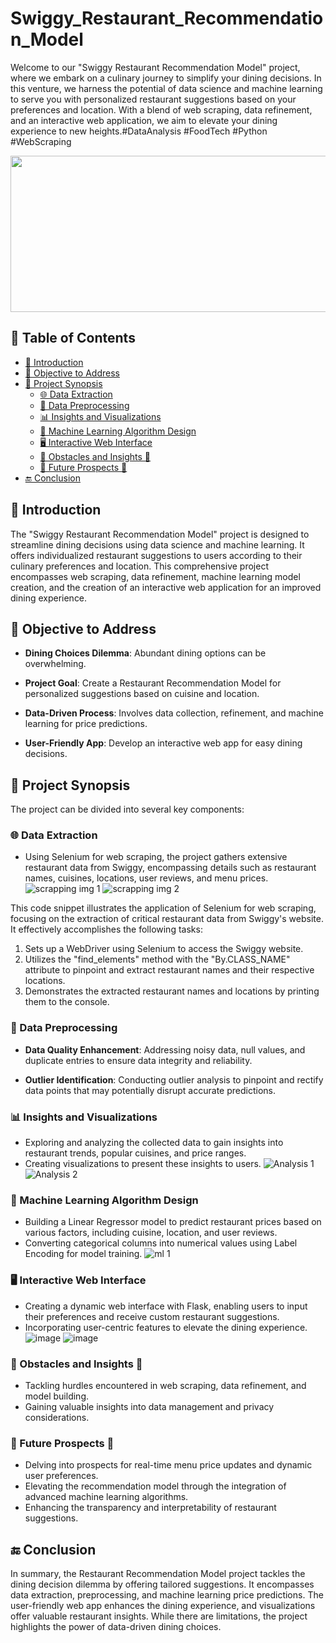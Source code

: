 # Swiggy_Restaurant_Recommendation_Model

Welcome to our "Swiggy Restaurant Recommendation Model" project, where we embark on a culinary journey to simplify your dining decisions. In this venture, we harness the potential of data science and machine learning to serve you with personalized restaurant suggestions based on your preferences and location. With a blend of web scraping, data refinement, and an interactive web application, we aim to elevate your dining experience to new heights.#DataAnalysis #FoodTech #Python #WebScraping

<img src="https://miro.medium.com/v2/resize:fit:1400/1*Qw11nbTP2pBb08x-H2WDSA.png" width="1000" height="250" align="center">

## 📑 Table of Contents

- [🌟 Introduction](#introduction)
- [🧭 Objective to Address](#objective-to-address)
- [📑 Project Synopsis](#project-synopsis)
   - [🌐 Data Extraction](#data-extracrion)
   - [🧼 Data Preprocessing](#data-preprocessing)
   - [📊 Insights and Visualizations](#insights-and-visualizations)
   - [🤖 Machine Learning Algorithm Design](#machine-learning-algorithm-design)
   - [🖥️ Interactive Web Interface](#interactive-web-interface)
   - [🌟 Obstacles and Insights 🌠](#obstacles-and-insights)
   - [🔮 Future Prospects 🌠](#future-prospects)
- [🔚 Conclusion](#conclusion)


## 🌟 Introduction 

The "Swiggy Restaurant Recommendation Model" project is designed to streamline dining decisions using data science and machine learning. It offers individualized restaurant suggestions to users according to their culinary preferences and location. This comprehensive project encompasses web scraping, data refinement, machine learning model creation, and the creation of an interactive web application for an improved dining experience.

## 🧭 Objective to Address

- **Dining Choices Dilemma**: Abundant dining options can be overwhelming.

- **Project Goal**: Create a Restaurant Recommendation Model for personalized suggestions based on cuisine and location.

- **Data-Driven Process**: Involves data collection, refinement, and machine learning for price predictions.

- **User-Friendly App**: Develop an interactive web app for easy dining decisions.


## 📑 Project Synopsis

The project can be divided into several key components:

### 🌐 Data Extraction

- Using Selenium for web scraping, the project gathers extensive restaurant data from Swiggy, encompassing details such as restaurant names, cuisines, locations, user reviews, and menu prices.
![scrapping img 1](https://github.com/Sourabh1129/Swiggy_Recommendation_Model/assets/137646963/f21e1ff6-2c5e-47a1-9ba0-06aa9ef8c9ae)
![scrapping img 2](https://github.com/Sourabh1129/Swiggy_Recommendation_Model/assets/137646963/a5934bb8-7108-40bf-8515-57421789c8f7)

This code snippet illustrates the application of Selenium for web scraping, focusing on the extraction of critical restaurant data from Swiggy's website. It effectively accomplishes the following tasks:
1. Sets up a WebDriver using Selenium to access the Swiggy website.
2. Utilizes the "find_elements" method with the "By.CLASS_NAME" attribute to pinpoint and extract restaurant names and their respective locations.
3. Demonstrates the extracted restaurant names and locations by printing them to the console.

### 🧼 Data Preprocessing

- **Data Quality Enhancement**: Addressing noisy data, null values, and duplicate entries to ensure data integrity and reliability.

- **Outlier Identification**: Conducting outlier analysis to pinpoint and rectify data points that may potentially disrupt accurate predictions.

### 📊 Insights and Visualizations

- Exploring and analyzing the collected data to gain insights into restaurant trends, popular cuisines, and price ranges.
- Creating visualizations to present these insights to users.
![Analysis 1](https://github.com/Sourabh1129/Swiggy_Recommendation_Model/assets/137646963/127e1f5d-a97c-4ee1-8b74-35ea2a1da8c3)
![Analysis 2](https://github.com/Sourabh1129/Swiggy_Recommendation_Model/assets/137646963/6a8931a5-9a4b-4833-9a5b-e70f15580fbd)

### 🤖 Machine Learning Algorithm Design
- Building a Linear Regressor model to predict restaurant prices based on various factors, including cuisine, location, and user reviews.
- Converting categorical columns into numerical values using Label Encoding for model training.
![ml 1](https://github.com/Sourabh1129/Swiggy_Recommendation_Model/assets/137646963/7de75eb3-a28e-4f24-9c0f-bb94512e0284)

### 🖥️ Interactive Web Interface

- Creating a dynamic web interface with Flask, enabling users to input their preferences and receive custom restaurant suggestions.
- Incorporating user-centric features to elevate the dining experience.
![image](https://github.com/Sourabh1129/Swiggy_Recommendation_Model/assets/137646963/d2ee89b1-0a41-454a-ba4f-7651a1097bca)
![image](https://github.com/Sourabh1129/Swiggy_Recommendation_Model/assets/137646963/b8f066df-68cd-4c18-ae0f-1b58bad33775)


### 🌟 Obstacles and Insights 🌠

- Tackling hurdles encountered in web scraping, data refinement, and model building.
- Gaining valuable insights into data management and privacy considerations.


### 🔮 Future Prospects 🌠

- Delving into prospects for real-time menu price updates and dynamic user preferences.
- Elevating the recommendation model through the integration of advanced machine learning 
  algorithms.
- Enhancing the transparency and interpretability of restaurant suggestions.

## 🔚 Conclusion

In summary, the Restaurant Recommendation Model project tackles the dining decision dilemma by offering tailored suggestions. It encompasses data extraction, preprocessing, and machine learning price predictions. The user-friendly web app enhances the dining experience, and visualizations offer valuable restaurant insights. While there are limitations, the project highlights the power of data-driven dining choices.



